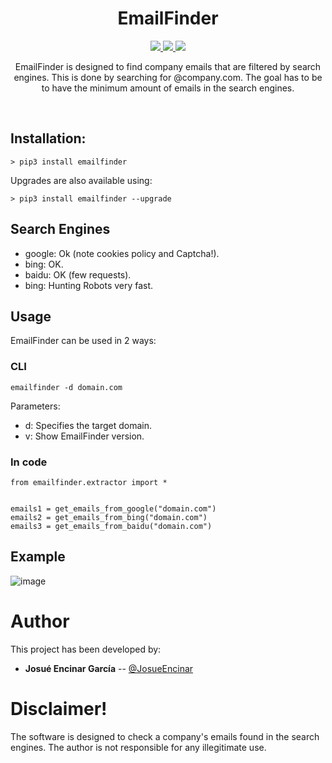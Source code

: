 <h1 align="center">
  <b>EmailFinder</b>
  <br>
</h1>
<p align="center">
  <a href="https://www.python.org/">
    <img src="https://img.shields.io/badge/python-3.6+-blue.svg?style=flat-square&logo=python"> 
  </a>
   <a href="https://www.gnu.org/licenses/gpl-3.0.en.html">
    <img src="https://img.shields.io/badge/license-GNU-green.svg?style=square&logo=gnu">
   <a href="https://twitter.com/JosueEncinar">
    <img src="https://img.shields.io/badge/author-@JosueEncinar-orange.svg?style=square&logo=twitter">
  </a>
</p>


<p align="center">
EmailFinder is designed to find company emails that are filtered by search engines. This is done by searching for @company.com. The goal has to be to have the minimum amount of emails in the search engines.
</p>
<br/>


## Installation:

```
> pip3 install emailfinder
```

Upgrades are also available using:

```
> pip3 install emailfinder --upgrade
```

## Search Engines

* google: Ok (note cookies policy and Captcha!).
* bing: OK.
* baidu: OK (few requests).
* bing: Hunting Robots very fast.

## Usage 

EmailFinder can be used in 2 ways:

### CLI
```
emailfinder -d domain.com
```

Parameters:
* d: Specifies the target domain.
* v: Show EmailFinder version.

### In code
```
from emailfinder.extractor import *


emails1 = get_emails_from_google("domain.com")
emails2 = get_emails_from_bing("domain.com")
emails3 = get_emails_from_baidu("domain.com")
```

## Example

![image](https://user-images.githubusercontent.com/16885065/118242513-b71e1800-b49d-11eb-82ab-f311ec0bba2c.png)

# Author

This project has been developed by:

* **Josué Encinar García** -- [@JosueEncinar](https://twitter.com/JosueEncinar)


# Disclaimer!

The software is designed to check a company's emails found in the search engines. The author is not responsible for any illegitimate use.
